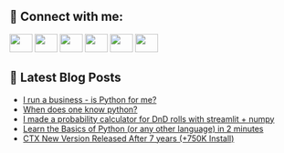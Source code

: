 ## 🔎 Connect with me:
[<img height="32" width="40" src="https://cdn.jsdelivr.net/npm/simple-icons@v5/icons/telegram.svg" />](https://t.me/bullbesh)
[<img height="32" width="40" src="https://cdn.jsdelivr.net/npm/simple-icons@v5/icons/vk.svg" />](https://vk.com/bullbesh)
[<img height="32" width="40" src="https://cdn.jsdelivr.net/npm/simple-icons@v5/icons/twitter.svg" />](https://twitter.com/bullbesh1)
[<img height="32" width="40" src="https://cdn.jsdelivr.net/npm/simple-icons@v5/icons/instagram.svg" />](https://www.instagram.com/bullbesh)
[<img height="32" width="40" src="https://cdn.jsdelivr.net/npm/simple-icons@v5/icons/reddit.svg" />](https://www.reddit.com/user/bullbesh)
[<img height="32" width="40" src="https://cdn.jsdelivr.net/npm/simple-icons@v5/icons/youtube.svg" />](https://www.youtube.com/channel/UCtfjRs6uzgq5mfm8S06WTcg)

## 📕 Latest Blog Posts
<!-- BLOG-POST-LIST:START -->
- [I run a business - is Python for me?](https://www.reddit.com/r/Python/comments/uuq5uj/i_run_a_business_is_python_for_me/)
- [When does one know python?](https://www.reddit.com/r/Python/comments/uuq1k0/when_does_one_know_python/)
- [I made a probability calculator for DnD rolls with streamlit + numpy](https://www.reddit.com/r/Python/comments/uupy8y/i_made_a_probability_calculator_for_dnd_rolls/)
- [Learn the Basics of Python &lpar;or any other language&rpar; in 2 minutes](https://www.reddit.com/r/Python/comments/uuo0pa/learn_the_basics_of_python_or_any_other_language/)
- [CTX New Version Released After 7 years &lpar;+750K Install&rpar;](https://www.reddit.com/r/Python/comments/uumqmm/ctx_new_version_released_after_7_years_750k/)
<!-- BLOG-POST-LIST:END -->
